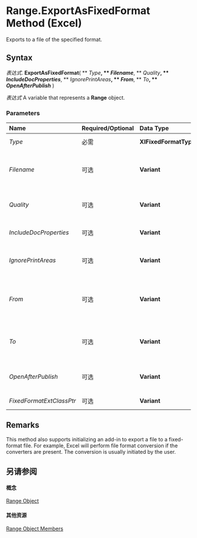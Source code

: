 
# Range.ExportAsFixedFormat Method (Excel)

Exports to a file of the specified format.


## Syntax

 _表达式_. **ExportAsFixedFormat**( ** _Type_**, ** _Filename_**, ** _Quality_**, ** _IncludeDocProperties_**, ** _IgnorePrintAreas_**, ** _From_**, ** _To_**, ** _OpenAfterPublish_** )

 _表达式_ A variable that represents a **Range** object.


### Parameters



|**Name**|**Required/Optional**|**Data Type**|**Description**|
|:-----|:-----|:-----|:-----|
| _Type_|必需|**XlFixedFormatType**|The type of file format to export to.|
| _Filename_|可选|**Variant**|The file name of the file to be saved. You can include a full path, or Excel saves the file in the current folder.|
| _Quality_|可选|**Variant**|Optional  **[XlFixedFormatQuality](bb57bc82-0674-2db8-0214-5affcbb4bf5a.md)**. Specifies the quality of the published file.|
| _IncludeDocProperties_|可选|**Variant**|**True** to include the document properties; otherwise **False**.|
| _IgnorePrintAreas_|可选|**Variant**|**True** to ignore any print areas set when publishing; otherwise **False**.|
| _From_|可选|**Variant**|The number of the page at which to start publishing. If this argument is omitted, publishing starts at the beginning.|
| _To_|可选|**Variant**|The number of the last page to publish. If this argument is omitted, publishing ends with the last page.|
| _OpenAfterPublish_|可选|**Variant**|**True** to display the file in the viewer after it is published; otherwise **False**.|
| _FixedFormatExtClassPtr_|可选|**Variant**|Pointer to the  **FixedFormatExt** class.|

## Remarks

 This method also supports initializing an add-in to export a file to a fixed-format file. For example, Excel will perform file format conversion if the converters are present. The conversion is usually initiated by the user.


## 另请参阅


#### 概念


[Range Object](b8207778-0dcc-4570-1234-f130532cc8cd.md)
#### 其他资源


[Range Object Members](http://msdn.microsoft.com/library/4336bf81-1e63-7e44-1792-baf366a027a7%28Office.15%29.aspx)